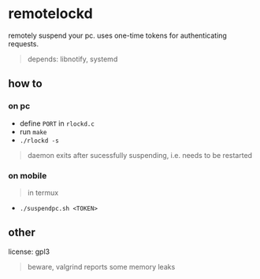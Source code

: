 # remotelockd
remotely suspend your pc. uses one-time tokens for authenticating requests.

> depends: libnotify, systemd

## how to

### on pc
* define `PORT` in `rlockd.c`
* run `make`
* `./rlockd -s`

> daemon exits after sucessfully suspending, i.e. needs to be restarted

### on mobile
> in termux
* `./suspendpc.sh <TOKEN>`

## other
license: gpl3
> beware, valgrind reports some memory leaks
